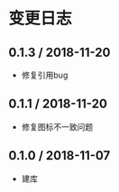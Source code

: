 # 变更日志

## 0.1.3 / 2018-11-20

- 修复引用bug

## 0.1.1 / 2018-11-20

- 修复图标不一致问题

## 0.1.0 / 2018-11-07

- 建库
